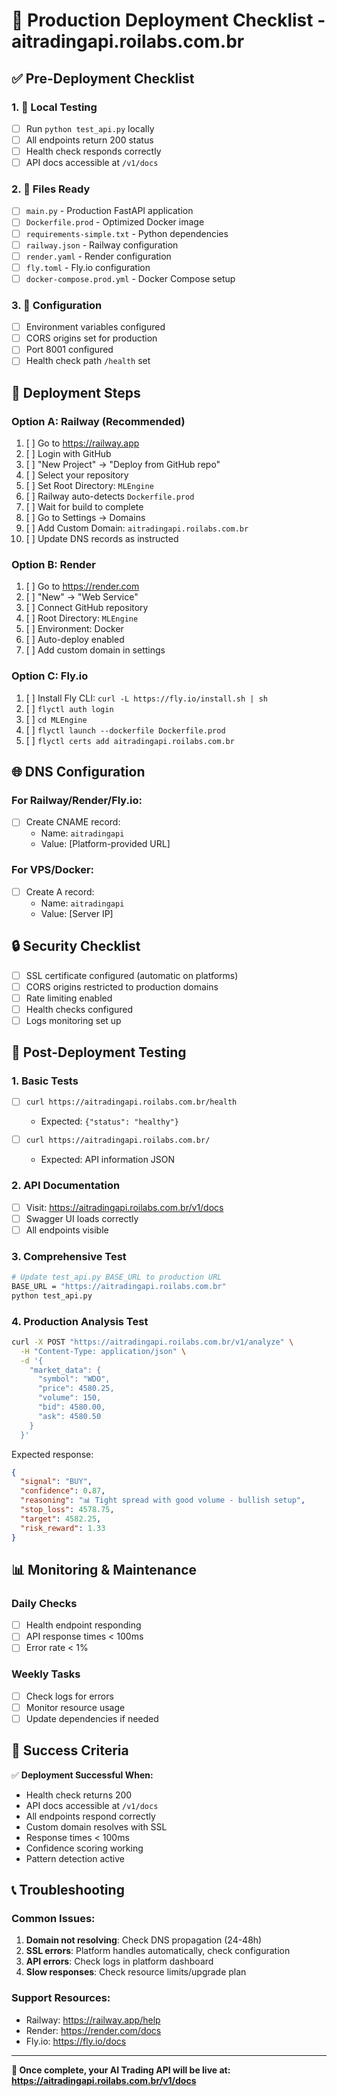 # 🚀 Production Deployment Checklist - aitradingapi.roilabs.com.br

## ✅ Pre-Deployment Checklist

### 1. 🧪 Local Testing
- [ ] Run `python test_api.py` locally
- [ ] All endpoints return 200 status
- [ ] Health check responds correctly
- [ ] API docs accessible at `/v1/docs`

### 2. 📁 Files Ready
- [ ] `main.py` - Production FastAPI application
- [ ] `Dockerfile.prod` - Optimized Docker image
- [ ] `requirements-simple.txt` - Python dependencies
- [ ] `railway.json` - Railway configuration
- [ ] `render.yaml` - Render configuration
- [ ] `fly.toml` - Fly.io configuration
- [ ] `docker-compose.prod.yml` - Docker Compose setup

### 3. 🔧 Configuration
- [ ] Environment variables configured
- [ ] CORS origins set for production
- [ ] Port 8001 configured
- [ ] Health check path `/health` set

## 🚀 Deployment Steps

### Option A: Railway (Recommended)
1. [ ] Go to https://railway.app
2. [ ] Login with GitHub
3. [ ] "New Project" → "Deploy from GitHub repo"
4. [ ] Select your repository
5. [ ] Set Root Directory: `MLEngine`
6. [ ] Railway auto-detects `Dockerfile.prod`
7. [ ] Wait for build to complete
8. [ ] Go to Settings → Domains
9. [ ] Add Custom Domain: `aitradingapi.roilabs.com.br`
10. [ ] Update DNS records as instructed

### Option B: Render
1. [ ] Go to https://render.com
2. [ ] "New" → "Web Service"
3. [ ] Connect GitHub repository
4. [ ] Root Directory: `MLEngine`
5. [ ] Environment: Docker
6. [ ] Auto-deploy enabled
7. [ ] Add custom domain in settings

### Option C: Fly.io
1. [ ] Install Fly CLI: `curl -L https://fly.io/install.sh | sh`
2. [ ] `flyctl auth login`
3. [ ] `cd MLEngine`
4. [ ] `flyctl launch --dockerfile Dockerfile.prod`
5. [ ] `flyctl certs add aitradingapi.roilabs.com.br`

## 🌐 DNS Configuration

### For Railway/Render/Fly.io:
- [ ] Create CNAME record:
  - Name: `aitradingapi`
  - Value: [Platform-provided URL]
  
### For VPS/Docker:
- [ ] Create A record:
  - Name: `aitradingapi` 
  - Value: [Server IP]

## 🔒 Security Checklist
- [ ] SSL certificate configured (automatic on platforms)
- [ ] CORS origins restricted to production domains
- [ ] Rate limiting enabled
- [ ] Health checks configured
- [ ] Logs monitoring set up

## 🧪 Post-Deployment Testing

### 1. Basic Tests
- [ ] `curl https://aitradingapi.roilabs.com.br/health`
  - Expected: `{"status": "healthy"}`
  
- [ ] `curl https://aitradingapi.roilabs.com.br/`
  - Expected: API information JSON

### 2. API Documentation
- [ ] Visit: https://aitradingapi.roilabs.com.br/v1/docs
- [ ] Swagger UI loads correctly
- [ ] All endpoints visible

### 3. Comprehensive Test
```bash
# Update test_api.py BASE_URL to production URL
BASE_URL = "https://aitradingapi.roilabs.com.br"
python test_api.py
```

### 4. Production Analysis Test
```bash
curl -X POST "https://aitradingapi.roilabs.com.br/v1/analyze" \
  -H "Content-Type: application/json" \
  -d '{
    "market_data": {
      "symbol": "WDO",
      "price": 4580.25,
      "volume": 150,
      "bid": 4580.00,
      "ask": 4580.50
    }
  }'
```

Expected response:
```json
{
  "signal": "BUY",
  "confidence": 0.87,
  "reasoning": "📊 Tight spread with good volume - bullish setup",
  "stop_loss": 4578.75,
  "target": 4582.25,
  "risk_reward": 1.33
}
```

## 📊 Monitoring & Maintenance

### Daily Checks
- [ ] Health endpoint responding
- [ ] API response times < 100ms
- [ ] Error rate < 1%

### Weekly Tasks  
- [ ] Check logs for errors
- [ ] Monitor resource usage
- [ ] Update dependencies if needed

## 🎯 Success Criteria

✅ **Deployment Successful When:**
- Health check returns 200
- API docs accessible at `/v1/docs`
- All endpoints respond correctly
- Custom domain resolves with SSL
- Response times < 100ms
- Confidence scoring working
- Pattern detection active

## 📞 Troubleshooting

### Common Issues:
1. **Domain not resolving**: Check DNS propagation (24-48h)
2. **SSL errors**: Platform handles automatically, check configuration
3. **API errors**: Check logs in platform dashboard
4. **Slow responses**: Check resource limits/upgrade plan

### Support Resources:
- Railway: https://railway.app/help
- Render: https://render.com/docs
- Fly.io: https://fly.io/docs

---

**🎉 Once complete, your AI Trading API will be live at:**
**https://aitradingapi.roilabs.com.br/v1/docs**